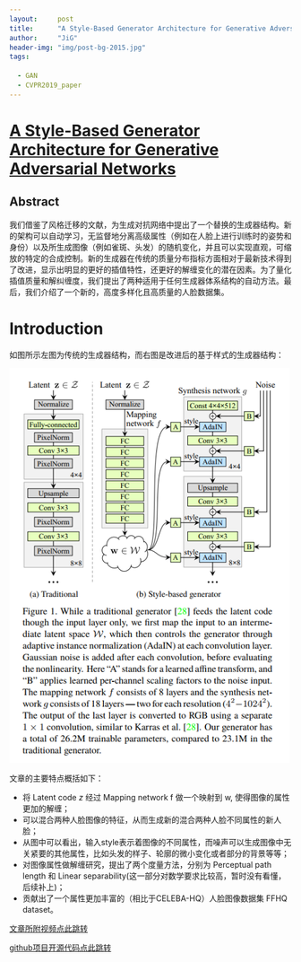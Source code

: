 ```yaml
---
layout:     post
title:      "A Style-Based Generator Architecture for Generative Adversarial Networks读书笔记"
author:     "JiG"
header-img: "img/post-bg-2015.jpg"
tags: 

  - GAN
  - CVPR2019_paper
---
```


# [A Style-Based Generator Architecture for Generative Adversarial Networks](http://openaccess.thecvf.com/content_CVPR_2019/html/Karras_A_Style-Based_Generator_Architecture_for_Generative_Adversarial_Networks_CVPR_2019_paper.html)

## Abstract

我们借鉴了风格迁移的文献，为生成对抗网络中提出了一个替换的生成器结构。新的架构可以自动学习，无监督地分离高级属性（例如在人脸上进行训练时的姿势和身份）以及所生成图像（例如雀斑、头发）的随机变化，并且可以实现直观，可缩放的特定的合成控制。新的生成器在传统的质量分布指标方面相对于最新技术得到了改进，显示出明显的更好的插值特性，还更好的解缠变化的潜在因素。为了量化插值质量和解纠缠度，我们提出了两种适用于任何生成器体系结构的自动方法。最后，我们介绍了一个新的，高度多样化且高质量的人脸数据集。

# Introduction

如图所示左图为传统的生成器结构，而右图是改进后的基于样式的生成器结构：

<img src='/img/a_style-based_generator/1.png' width="500px"/>

文章的主要特点概括如下：

* 将 Latent code  $z$  经过 Mapping network f 做一个映射到 w, 使得图像的属性更加的解缠；
* 可以混合两种人脸图像的特征，从而生成新的混合两种人脸不同属性的新人脸；
* 从图中可以看出，输入style表示着图像的不同属性，而噪声可以生成图像中无关紧要的其他属性，比如头发的样子、轮廓的微小变化或者部分的背景等等；
* 对图像属性做解缠研究，提出了两个度量方法，分别为 Perceptual path length 和 Linear separability(这一部分对数学要求比较高，暂时没有看懂，后续补上)；
* 贡献出了一个属性更加丰富的（相比于CELEBA-HQ）人脸图像数据集 FFHQ dataset。



[文章所附视频点此跳转](http://stylegan.xyz/video)

[github项目开源代码点此跳转](https://github.com/NVlabs/stylegan )

